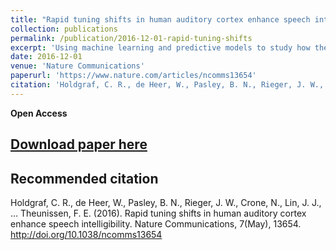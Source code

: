 ```yaml
---
title: "Rapid tuning shifts in human auditory cortex enhance speech intelligibility"
collection: publications
permalink: /publication/2016-12-01-rapid-tuning-shifts
excerpt: 'Using machine learning and predictive models to study how the brain uses experience to understand noisy speech.'
date: 2016-12-01
venue: 'Nature Communications'
paperurl: 'https://www.nature.com/articles/ncomms13654'
citation: 'Holdgraf, C. R., de Heer, W., Pasley, B. N., Rieger, J. W., Crone, N., Lin, J. J., … Theunissen, F. E. (2016). Rapid tuning shifts in human auditory cortex enhance speech intelligibility. Nature Communications, 7(May), 13654. http://doi.org/10.1038/ncomms13654'
---
```


**Open Access**

## [Download paper here](https://www.nature.com/articles/ncomms13654)

## Recommended citation
Holdgraf, C. R., de Heer, W., Pasley, B. N., Rieger, J. W., Crone, N., Lin, J. J., … Theunissen, F. E. (2016). Rapid tuning shifts in human auditory cortex enhance speech intelligibility. Nature Communications, 7(May), 13654. http://doi.org/10.1038/ncomms13654

